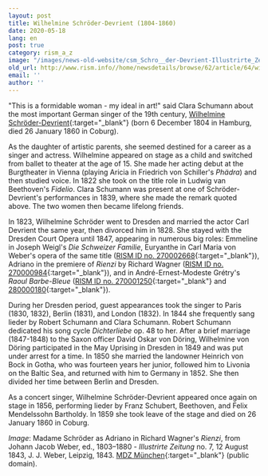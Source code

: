 ```yaml
---
layout: post
title: Wilhelmine Schröder-Devrient (1804-1860)
date: 2020-05-18
lang: en
post: true
category: rism_a_z
image: "/images/news-old-website/csm_Schro__der-Devrient-Illustrirte_Zeitung__1843__07_013_4_Adriano_9e256ca086.png"
old_url: http://www.rism.info//home/newsdetails/browse/62/article/64/wilhelmine-schroeder-devrient-1804-1860.html
email: ''
author: ''
---
```


"This is a formidable woman - my ideal in art!" said Clara Schumann about the most important German singer of the 19th century, [Wilhelmine Schröder-Devrient](https://opac.rism.info/search?View=rism&q=Schr%C3%B6der+Devrient+Wilhelmine&Language=en){:target="_blank"} (born 6 December 1804 in Hamburg, died 26 January 1860 in Coburg).

As the daughter of artistic parents, she seemed destined for a career as a singer and actress. Wilhelmine appeared on stage as a child and switched from ballet to theater at the age of 15. She made her acting debut at the Burgtheater in Vienna (playing Aricia in Friedrich von Schiller's _Phädra_) and then studied voice. In 1822 she took on the title role in Ludwig van Beethoven's _Fidelio_. Clara Schumann was present at one of Schröder-Devrient's performances in 1839, where she made the remark quoted above. The two women then became lifelong friends.

In 1823, Wilhelmine Schröder went to Dresden and married the actor Carl Devrient the same year, then divorced him in 1828. She stayed with the Dresden Court Opera until 1847, appearing in numerous big roles: Emmeline in Joseph Weigl's _Die Schweizer Familie_, Euryanthe in Carl Maria von Weber's opera of the same title ([RISM ID no. 270002668](https://opac.rism.info/search?id=270002668&View=rism&Language=en){:target="_blank"}), Adriano in the premiere of _Rienzi_ by Richard Wagner ([RISM ID no. 270000984](https://opac.rism.info/search?id=270000984&View=rism&Language=en){:target="_blank"}), and in André-Ernest-Modeste Grétry's _Raoul Barbe-Bleue_ ([RISM ID no. 270001250](https://opac.rism.info/search?id=270001250&View=rism&Language=en){:target="_blank"} and [280000180](https://opac.rism.info/search?id=280000180&View=rism&Language=en){:target="_blank"}).

During her Dresden period, guest appearances took the singer to Paris (1830, 1832), Berlin (1831), and London (1832). In 1844 she frequently sang lieder by Robert Schumann and Clara Schumann. Robert Schumann dedicated his song cycle _Dichterliebe_ op. 48 to her. After a brief marriage (1847-1848) to the Saxon officer David Oskar von Döring, Wilhelmine von Döring participated in the May Uprising in Dresden in 1849 and was put under arrest for a time. In 1850 she married the landowner Heinrich von Bock in Gotha, who was fourteen years her junior, followed him to Livonia on the Baltic Sea, and returned with him to Germany in 1852. She then divided her time between Berlin and Dresden.

As a concert singer, Wilhelmine Schröder-Devrient appeared once again on stage in 1856, performing lieder by Franz Schubert, Beethoven, and Felix Mendelssohn Bartholdy. In 1859 she took leave of the stage and died on 26 January 1860 in Coburg.

_Image_: Madame Schröder as Adriano in Richard Wagner's _Rienzi_, from Johann Jacob Weber, ed., 1803–1880 - _Illustrirte Zeitung_ no. 7, 12 August 1843, J. J. Weber, Leipzig, 1843. [MDZ München](https://commons.wikimedia.org/w/index.php?curid=34793830){:target="_blank"} (public domain).


